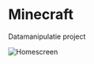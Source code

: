 # Minecraft
Datamanipulatie project

![Homescreen](https://drive.google.com/uc?export=view&id=13Rl16MFCb2ILIZxaOriGooETpYxklbqc)
